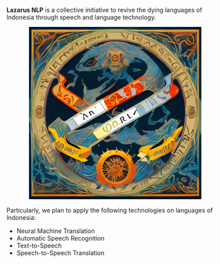 **Lazarus NLP** is a collective initiative to revive the dying languages of Indonesia through speech and language technology.

<p align="center">
    <img src="https://github.com/LazarusNLP/lazarusnlp.github.io/blob/main/docs/assets/images/logo_web.png" alt="logo" width="400"/>
</p>

Particularly, we plan to apply the following technologies on languages of Indonesia:

- Neural Machine Translation
- Automatic Speech Recognition
- Text-to-Speech
- Speech-to-Speech Translation
